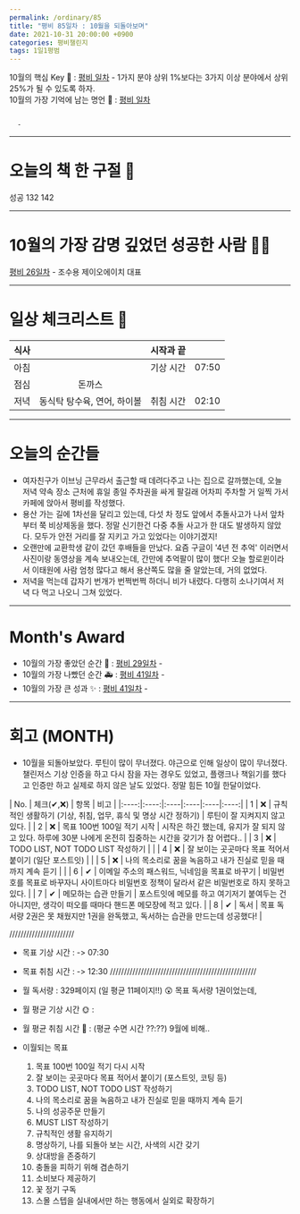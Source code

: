 ```yaml
---
permalink: /ordinary/85
title: "평비 85일차 : 10월을 되돌아보며"
date: 2021-10-31 20:00:00 +0900
categories: 평비챌린지
tags: 1일1평범
---  
```

10월의 핵심 Key 🔑 : [평비 일차](https://rlaghdcjf12.github.io/ordinary/40) - 1가지 분야 상위 1%보다는 3가지 이상 분야에서 상위 25%가 될 수 있도록 하자.  
10월의 가장 기억에 남는 명언 🎁 : [평비 일차](https://rlaghdcjf12.github.io/ordinary/27)  
```

  - 
```

---
# 오늘의 책 한 구절 📕
성공 132 142

---
# 10월의 가장 감명 깊었던 성공한 사람 🙋‍♂️
[평비 26일차](https://rlaghdcjf12.github.io/ordinary/26) - 조수용 제이오에이치 대표  

---
# 일상 체크리스트 📃

| 식사 |  | 시작과 끝 |  |
|:----:|:----:|:----:|:----:|
| 아침 |  | 기상 시간 | 07:50 |
| 점심 | 돈까스 |  |  |
| 저녁 | 동식탁 탕수육, 연어, 하이볼 | 취침 시간 | 02:10 |

---
# 오늘의 순간들
- 여자친구가 이브닝 근무라서 출근할 때 데려다주고 나는 집으로 갈까했는데, 오늘 저녁 약속 장소 근처에 휴일 종일 주차권을 싸게 팔길래 어차피 주차할 거 일찍 가서 카페에 앉아서 평비를 작성했다.
- 용산 가는 길에 1차선을 달리고 있는데, 다섯 차 정도 앞에서 추돌사고가 나서 앞차부터 쭉 비상제동을 했다. 정말 신기한건 다중 추돌 사고가 한 대도 발생하지 않았다. 모두가 안전 거리를 잘 지키고 가고 있었다는 이야기겠지!
- 오랜만에 교환학생 같이 갔던 후배들을 만났다. 요즘 구글이 '4년 전 추억' 이러면서 사진이랑 동영상을 계속 보내오는데, 간만에 추억팔이 많이 했다! 오늘 할로윈이라서 이태원에 사람 엄청 많다고 해서 용산쪽도 많을 줄 알았는데, 거의 없었다.
- 저녁을 먹는데 갑자기 번개가 번쩍번쩍 하더니 비가 내렸다. 다행히 소나기여서 저녁 다 먹고 나오니 그쳐 있었다.

---
# Month's Award
- 10월의 가장 좋았던 순간 👑 : [평비 29일차](https://rlaghdcjf12.github.io/ordinary/29) - 
- 10월의 가장 나빴던 순간 🚑 : [평비 41일차](https://rlaghdcjf12.github.io/ordinary/41) - 
- 10월의 가장 큰 성과 ✨ : [평비 41일차](https://rlaghdcjf12.github.io/ordinary/41) - 

---
# 회고 (MONTH)
- 10월을 되돌아보았다. 루틴이 많이 무너졌다. 야근으로 인해 일상이 많이 무너졌다. 챌린저스 기상 인증을 하고 다시 잠을 자는 경우도 있었고, 플랭크나 책읽기를 했다고 인증만 하고 실제로 하지 않은 날도 있었다. 정말 힘든 10월 한달이었다.

| No. | 체크(✔,❌) | 항목 | 비고 |
|:----:|:----:|:----|:----|:----|:----:|
| 1 | ❌ | 규칙적인 생활하기 (기상, 취침, 업무, 휴식 및 명상 시간 정하기) | 루틴이 잘 지켜지지 않고 있다. |
| 2 | ❌ | 목표 100번 100일 적기 시작 | 시작은 하긴 했는데, 유지가 잘 되지 않고 있다. 하루에 30분 나에게 온전히 집중하는 시간을 갖기가 참 어렵다.. |
| 3 | ❌ | TODO LIST, NOT TODO LIST 작성하기 |  |
| 4 | ❌ | 잘 보이는 곳곳마다 목표 적어서 붙이기 (일단 포스트잇) |  |
| 5 | ❌ | 나의 목소리로 꿈을 녹음하고 내가 진실로 믿을 때까지 계속 듣기 |  |
| 6 | ✔ | 이메일 주소의 패스워드, 닉네임을 목표로 바꾸기 | 비밀번호를 목표로 바꾸자니 사이트마다 비밀번호 정책이 달라서 같은 비밀번호로 하지 못하고 있다. |
| 7 | ✔ | 메모하는 습관 만들기 | 포스트잇에 메모를 하고 여기저기 붙여두는 건 아니지만, 생각이 떠오를 때마다 핸드폰 메모장에 적고 있다. |
| 8 | ✔ | 독서 | 목표 독서량 2권은 못 채웠지만 1권을 완독했고, 독서하는 습관을 만드는데 성공했다! |

///////////////////////
- 목표 기상 시간 :  -> 07:30
- 목표 취침 시간 :  -> 12:30
////////////////////////////////////////////////////

- 월 독서량 : 329페이지 (일 평균 11페이지!!) 😲
  목표 독서량 1권이었는데, 

- 월 평균 기상 시간 🌞 : 
- 월 평균 취침 시간 🌙 : (평균 수면 시간 ??:??)
  9월에 비해.. 

- 이월되는 목표
  1. 목표 100번 100일 적기 다시 시작
  2. 잘 보이는 곳곳마다 목표 적어서 붙이기 (포스트잇, 코팅 등)  
  3. TODO LIST, NOT TODO LIST 작성하기  
  4. 나의 목소리로 꿈을 녹음하고 내가 진실로 믿을 때까지 계속 듣기  
  5. 나의 성공주문 만들기  
  6. MUST LIST 작성하기  
  7. 규칙적인 생활 유지하기  
  8. 명상하기, 나를 되돌아 보는 시간, 사색의 시간 갖기  
  9.  상대방을 존중하기  
  10. 충돌을 피하기 위해 겸손하기  
  11. 소비보다 제공하기  
  12. 꽃 정기 구독
  13. 스몰 스텝을 실내에서만 하는 행동에서 실외로 확장하기